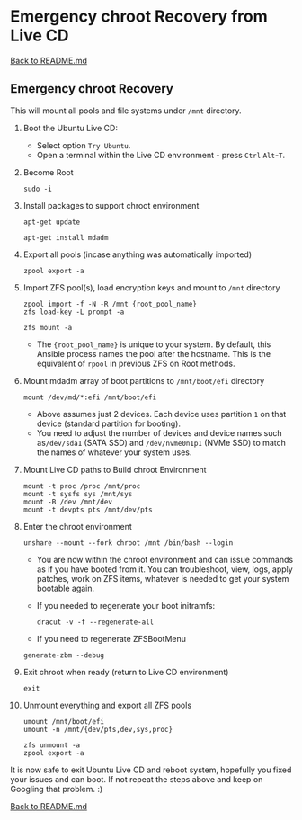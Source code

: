 # Emergency chroot Recovery from Live CD

[Back to README.md](../README.md)

## Emergency chroot Recovery

This will mount all pools and file systems under `/mnt` directory.

1. Boot the Ubuntu Live CD:
    * Select option `Try Ubuntu`.
    * Open a terminal within the Live CD environment - press `Ctrl` `Alt`-`T`.

2. Become Root

    ```shell
    sudo -i
    ```

3. Install packages to support chroot environment

    ```shell
    apt-get update

    apt-get install mdadm
    ```

4. Export all pools (incase anything was automatically imported)

    ```shell
    zpool export -a
    ```

5. Import ZFS pool(s), load encryption keys and mount to `/mnt` directory

    ```shell
    zpool import -f -N -R /mnt {root_pool_name}
    zfs load-key -L prompt -a

    zfs mount -a
    ```

    * The `{root_pool_name}` is unique to your system.  By default, this Ansible process names the pool after the hostname.  This is the equivalent of `rpool` in previous ZFS on Root methods.

6. Mount mdadm array of boot partitions to `/mnt/boot/efi` directory

    ```shell
    mount /dev/md/*:efi /mnt/boot/efi
    ```

    * Above assumes just 2 devices.  Each device uses partition `1` on that device (standard partition for booting).
    * You need to adjust the number of devices and device names such as`/dev/sda1` (SATA SSD) and `/dev/nvme0n1p1` (NVMe SSD) to match the names of whatever your system uses.

7. Mount Live CD paths to Build chroot Environment

    ```shell
    mount -t proc /proc /mnt/proc
    mount -t sysfs sys /mnt/sys
    mount -B /dev /mnt/dev
    mount -t devpts pts /mnt/dev/pts
    ```

8. Enter the chroot environment

    ```shell
    unshare --mount --fork chroot /mnt /bin/bash --login
    ```

    * You are now within the chroot environment and can issue commands as if you have booted from it.  You can troubleshoot, view, logs, apply patches, work on ZFS items, whatever is needed to get your system bootable again.

    * If you needed to regenerate your boot initramfs:

      ```shell
      dracut -v -f --regenerate-all
      ```

    * If you need to regenerate ZFSBootMenu

    ```shell
    generate-zbm --debug
    ```

9. Exit chroot when ready (return to Live CD environment)

    ```shell
    exit
    ```

10. Unmount everything and export all ZFS pools

    ```shell
    umount /mnt/boot/efi
    umount -n /mnt/{dev/pts,dev,sys,proc}

    zfs unmount -a
    zpool export -a
    ```

It is now safe to exit Ubuntu Live CD and reboot system, hopefully you fixed your issues and can boot. If not repeat the steps above and keep on Googling that problem. :)

[Back to README.md](../README.md)
